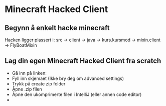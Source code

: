 # Minecraft Hacked Client

## Begynn å enkelt hacke minecraft

Hacken ligger plassert i:
src -> client -> java -> kurs.kursmod -> mixin.client -> FlyBoatMixin


## Lag din egen Minecraft Hacked Client fra scratch
- Gå inn på linken: 
- Fyll inn skjemaet (Ikke bry deg om advanced settings)
- Trykk på create zip folder
- Åpne .zip filen
- Åpne den ukomprimerte filen i IntelliJ (eller annen code editor)
- 
